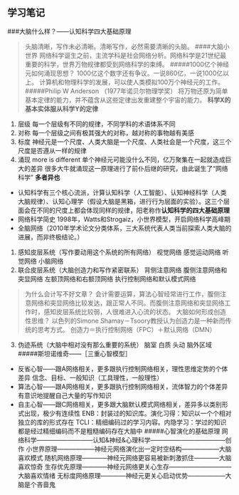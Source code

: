 ## 学习笔记

###大脑什么样？——认知科学四大基础原理
>头脑清晰，写作未必清晰。清晰写作，必然需要清晰的头脑。
####大脑小世界
网络科学诞生之前，主流学科是社会网络分析。网络科学是21世纪最重要的科学，世界万物规律都受到网络科学的束缚。
#####1000亿个神经元如何涌现思想？
1000亿这个数字还有争议。一说860亿，一说1000亿以上。
计算机和物理科学的发展，可以使人类模拟100万个神经元的工作。
#####Philip W Anderson （1977年诺贝尔物理学奖）
>将万物还原为简单基本定律的能力，并不蕴含从这些定律出发重建整个宇宙的能力。
**科学X的基本实体服从科学Y的定律**
1. 层级 每一个层级有不同的规律，不同学科的术语体系不同
2. 对称 每一个层级之间有极其强大的对称，越对称的事物越有美感
3. 标度 神经元是一个尺度、人类大脑是一个尺度、人类社会是一个尺度，这三个尺度是否遵从一样的规律
4. 涌现 more is different 单个神经元可能没什么不同，亿万聚集在一起就造成巨大的差异
很多大牛就涌现这一原理进行了前仆后继的研究，由此诞生了“网络科学”
**多者异也**
* 认知科学有三个核心流派，计算认知科学（人工智能）、认知神经科学（人类大脑规律）、认知心理学（假设大脑是黑箱，进行行为层面的实验）。这三个层面会在不同的尺度上都会体现同样的规律，阳老称作**认知科学的四大基础原理**
* 网络科学简史
1998年，Watts和Strogaiz，小世界模型，开启网络科学高峰期
* 全脑网络（2010年学术论文分类体系，三大系统代表人类当前探索人类大脑的进展，而非终极结论。）
1. 感知皮层系统（写作要动用这个系统的所有网络）
视觉网络
感觉运动网络
听觉网络
小脑网络
2. 联合皮层系统（大脑创造力和写作紧密联系）
背侧注意网络
腹侧注意网络和突显网络
左额顶网络和右额顶网络
执行控制网络和默认模式网络
>为什么会计写不好文章？
会计需要运算，算法心智经常进行工作，腹侧注意网络和突显网络比较发达，跟正常人不同。而腹侧注意网络和突显网络工作时，感知皮层系统比较弱，人很难进入心流的状态。
>大脑如何形成创造性思维？
以色列的Simone Shamay－Tsoory教授认为创造力是一种新而传统的思考方式。
创造力＝执行控制网络（FPC）＋默认网络（DMN）
3. 伪迹系统（大脑中相对没有那么重要的系统）
脑室
白质
头动
脑外区域
#####斯坦诺维奇——［三重心智模型］
* 反省心智——跟A网络相关，更多跟执行控制网络相关，理性思维定势的个体差异
信念、目标、一般知识（工具理性，一般理性）
* 算法心智——跟A网络相关，更多跟执行控制网络相关，流体智力的个体差异
有意识地提醒自己大量的写作知识
* 自主心智——跟C网络相关，更多跟大脑默认模式网络相关，差异多以类别形式出现，极少有连续性
ENB：封装过的知识库。演化习得：知识以一个个相对独立的库的形式存在
TCLI：精细编码过的学习内容。内隐学习：学过的知识都是经过精细编码而不是粗糙编码存在大脑中
#####心智演化的基础原理
网络科学—————————认知&神经&心理科学————————————创作
小世界原理——————神经元网络演化出一定时空结构——————大脑喜欢模式
随机网络原理————神经元网络更容易被新刺激抓住————大脑喜欢惊奇
生存优先原理————神经元网络更关心生存——————————大脑喜欢情绪
无标度网络原理————神经元更关心启动优势——————大脑是个吝啬鬼









